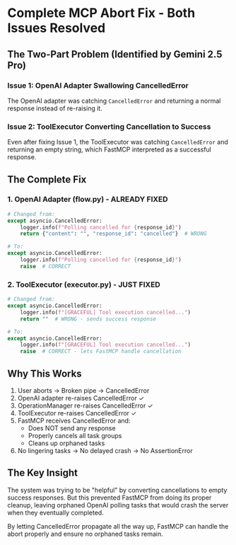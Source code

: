# Complete MCP Abort Fix - Both Issues Resolved

## The Two-Part Problem (Identified by Gemini 2.5 Pro)

### Issue 1: OpenAI Adapter Swallowing CancelledError
The OpenAI adapter was catching `CancelledError` and returning a normal response instead of re-raising it.

### Issue 2: ToolExecutor Converting Cancellation to Success
Even after fixing Issue 1, the ToolExecutor was catching `CancelledError` and returning an empty string, which FastMCP interpreted as a successful response.

## The Complete Fix

### 1. OpenAI Adapter (flow.py) - ALREADY FIXED
```python
# Changed from:
except asyncio.CancelledError:
    logger.info(f"Polling cancelled for {response_id}")
    return {"content": "", "response_id": "cancelled"}  # WRONG

# To:
except asyncio.CancelledError:
    logger.info(f"Polling cancelled for {response_id}")
    raise  # CORRECT
```

### 2. ToolExecutor (executor.py) - JUST FIXED
```python
# Changed from:
except asyncio.CancelledError:
    logger.info(f"[GRACEFUL] Tool execution cancelled...")
    return ""  # WRONG - sends success response

# To:
except asyncio.CancelledError:
    logger.info(f"[GRACEFUL] Tool execution cancelled...")
    raise  # CORRECT - lets FastMCP handle cancellation
```

## Why This Works

1. User aborts → Broken pipe → CancelledError
2. OpenAI adapter re-raises CancelledError ✓
3. OperationManager re-raises CancelledError ✓
4. ToolExecutor re-raises CancelledError ✓
5. FastMCP receives CancelledError and:
   - Does NOT send any response
   - Properly cancels all task groups
   - Cleans up orphaned tasks
6. No lingering tasks → No delayed crash → No AssertionError

## The Key Insight

The system was trying to be "helpful" by converting cancellations to empty success responses. But this prevented FastMCP from doing its proper cleanup, leaving orphaned OpenAI polling tasks that would crash the server when they eventually completed.

By letting CancelledError propagate all the way up, FastMCP can handle the abort properly and ensure no orphaned tasks remain.